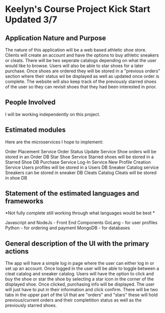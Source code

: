 
# Keelyn's Course Project Kick Start Updated 3/7

## Application Nature and Purpose
The nature of this application will be a web based athletic shoe store. Clients will create an account and have the options to buy athletic sneakers or cleats. There will be two seperate catalogs depending on what the user would like to browse. Users will also be able to star shoes for a later purchase. Once shoes are ordered they will be stored in a "previous orders" section where their status wil be displayed as well as updated once order is complete. The website will also keep track of the previously starred shoes of the user so they can revisit shoes that they had been interested in prior. 

## People Involved
I will be working independently on this project. 

## Estimated modules
Here are the microservices I hope to implement:

Order Placement Service 
Order Status Update Service
Shoe orders will be stored in an Order DB
Star Shoe Service 
Starred shoes will be stored in a Starred Shoe DB 
Purchase Service 
Log-In Service 
New Profile Creation Service
Users profiles will be stored in a Users DB
Sneaker Catalog service 
Sneakers can be stored in sneaker DB
Cleats Catalog 
Cleats will be stored in shoe DB

## Statement of the estimated languages and frameworks

*Not fully complete still working through what languages would be best *

Javascript and NodeJs - Front End Components
GoLang - for user profiles
Python - for ordering and payment
MongoDB - for databases

## General description of the UI with the primary actions
The app will have a simple log in page where the user can either log in or set up an account. Once logged in the user will be able to toggle between a cleat catalog and sneaker catalog. Users will have the option to click and buy the shoe or star the shoe by selecting a star icon in the corner of the displayed shoe. Once clicked, purchasing info will be displayed. The user will just have to put in their information and click confirm. There will be two tabs in the upper part of the UI that are "orders" and "stars" these will hold previous/current orders and their completition status as well as the previously starred shoes.
